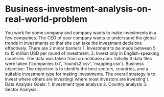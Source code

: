 # Business-investment-analysis-on-real-world-problem
You work for some company and company wants to make investments in a few companies. The CEO of your company wants to understand the global trends in investments so that she can take the investment decisions effectively. There are 2 minor barriers 1. Investment to be made between  5 to 15 million USD per round of investment. 2. Invest only in English-speaking countries. The data was taken from crunchbase.com. Initially 3 data files were taken ('companies.txt', 'rounds2.csv', 'mapping.csv'). Business objective: The objective is to identify the best sectors, countries, and a suitable investment type for making investments. The overall strategy is to invest where others are investing('where most investors are investing'). Data Analysis Goals: 1. Investment type analysis  2. Country analysis  3. Sector Analysis.
